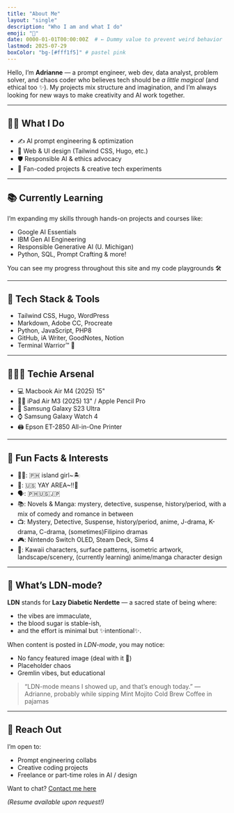 ```yaml
---
title: "About Me"
layout: "single"
description: "Who I am and what I do"
emoji: "🌸"
date: 0000-01-01T00:00:00Z  # ← Dummy value to prevent weird behavior
lastmod: 2025-07-29
boxColor: "bg-[#fff1f5]" # pastel pink
---
```


Hello, I’m **Adrianne** — a prompt engineer, web dev, data analyst, problem solver, and chaos coder who believes tech should be *a little magical* (and ethical too ✨). My projects mix structure and imagination, and I’m always looking for new ways to make creativity and AI work together.

---

## 👩‍💻 What I Do

- ✍️ AI prompt engineering & optimization  
- 🎨 Web & UI design (Tailwind CSS, Hugo, etc.)  
- 🛡️ Responsible AI & ethics advocacy  
- 💖 Fan-coded projects & creative tech experiments

---

## 📚 Currently Learning

I’m expanding my skills through hands-on projects and courses like:

- Google AI Essentials  
- IBM Gen AI Engineering  
- Responsible Generative AI (U. Michigan)  
- Python, SQL, Prompt Crafting & more!

You can see my progress throughout this site and my code playgrounds 🛠️

---

## 🧰 Tech Stack & Tools

- Tailwind CSS, Hugo, WordPress  
- Markdown, Adobe CC, Procreate  
- Python, JavaScript, PHP8  
- GitHub, iA Writer, GoodNotes, Notion  
- Terminal Warrior™ 😤

---

## 👩🏻‍💻 Techie Arsenal
- 💻 Macbook Air M4 (2025) 15"
- 🎨📱 iPad Air M3 (2025) 13" / Apple Pencil Pro
- 📱 Samsung Galaxy S23 Ultra
- ⌚️ Samsung Galaxy Watch 4
- 🖨️ Epson ET-2850 All-in-One Printer

---

## 🐼 Fun Facts & Interests

- 👶🏻: 🇵🇭 island girl~🏝️
- 🏡: 🇺🇸 YAY AREA~!!🌉
- 🗣️: 🇵🇭🇺🇸🇯🇵
- 📚: Novels & Manga: mystery, detective, suspense, history/period, with a mix of comedy and romance in between
- 📺: Mystery, Detective, Suspense, history/period, anime, J-drama, K-drama, C-drama, (sometimes)Filipino dramas
- 🎮: Nintendo Switch OLED, Steam Deck, Sims 4
- 🎨: Kawaii characters, surface patterns, isometric artwork, landscape/scenery, (currently learning) anime/manga character design

---

## 🧂 What’s LDN-mode?

**LDN** stands for **Lazy Diabetic Nerdette** — a sacred state of being where:
- the vibes are immaculate,
- the blood sugar is stable-ish,
- and the effort is minimal but ✨intentional✨.

When content is posted in *LDN-mode*, you may notice:
- No fancy featured image (deal with it 💅)
- Placeholder chaos
- Gremlin vibes, but educational

> “LDN-mode means I showed up, and that’s enough today.” — Adrianne, probably while sipping Mint Mojito Cold Brew Coffee in pajamas

---

## 💌 Reach Out

I’m open to:

- Prompt engineering collabs  
- Creative coding projects  
- Freelance or part-time roles in AI / design

Want to chat? [Contact me here](../contact)

_(Resume available upon request!)_